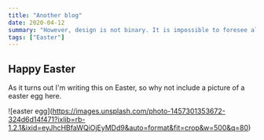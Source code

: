 ```yaml
---
title: "Another blog"
date: 2020-04-12
summary: "However, design is not binary. It is impossible to foresee all cases and combinations so that the system has to be open for interpretation and innovation. A design system that normalizes all interactions into the same patterns and flows is a risk."
tags: ["Easter"]
---
```


## Happy Easter

As it turns out I'm writing this on Easter,
so why not include a picture of a easter egg here.

!\[easter egg\](https://images.unsplash.com/photo-1457301353672-324d6d14f471?ixlib=rb-1.2.1&ixid=eyJhcHBfaWQiOjEyMDd9&auto=format&fit=crop&w=500&q=80)
